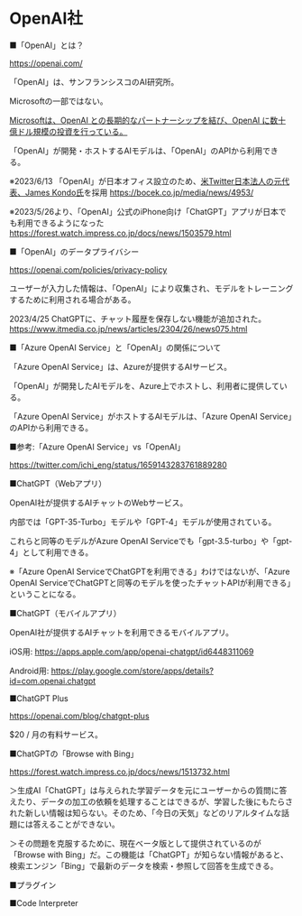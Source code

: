 # OpenAI社


■「OpenAI」とは？

https://openai.com/

「OpenAI」は、サンフランシスコのAI研究所。

Microsoftの一部ではない。

[Microsoftは、OpenAI との長期的なパートナーシップを結び、OpenAI に数十億ドル規模の投資を行っている。](https://news.microsoft.com/ja-jp/2023/01/25/230125-microsoftandopenaiextendpartnership/)

「OpenAI」が開発・ホストするAIモデルは、「OpenAI」のAPIから利用できる。

※2023/6/13 「OpenAI」が日本オフィス設立のため、[米Twitter日本法人の元代表、James Kondo氏](https://ja.wikipedia.org/wiki/%E8%BF%91%E8%97%A4%E6%AD%A3%E6%99%83%E3%82%B8%E3%82%A7%E3%83%BC%E3%83%A0%E3%82%B9)を採用
https://bocek.co.jp/media/news/4953/

※2023/5/26より、「OpenAI」公式のiPhone向け「ChatGPT」アプリが日本でも利用できるようになった
https://forest.watch.impress.co.jp/docs/news/1503579.html

■「OpenAI」のデータプライバシー

https://openai.com/policies/privacy-policy

ユーザーが入力した情報は、「OpenAI」により収集され、モデルをトレーニングするために利用される場合がある。

2023/4/25 ChatGPTに、チャット履歴を保存しない機能が追加された。
https://www.itmedia.co.jp/news/articles/2304/26/news075.html

■「Azure OpenAI Service」と「OpenAI」の関係について

「Azure OpenAI Service」は、Azureが提供するAIサービス。

「OpenAI」が開発したAIモデルを、Azure上でホストし、利用者に提供している。

「Azure OpenAI Service」がホストするAIモデルは、「Azure OpenAI Service」のAPIから利用できる。

■参考:「Azure OpenAI Service」vs「OpenAI」

https://twitter.com/ichi_eng/status/1659143283761889280

■ChatGPT（Webアプリ）

OpenAI社が提供するAIチャットのWebサービス。

内部では「GPT-35-Turbo」モデルや「GPT-4」モデルが使用されている。

これらと同等のモデルがAzure OpenAI Serviceでも「gpt-3.5-turbo」や「gpt-4」として利用できる。

※「Azure OpenAI ServiceでChatGPTを利用できる」わけではないが、「Azure OpenAI ServiceでChatGPTと同等のモデルを使ったチャットAPIが利用できる」ということになる。

■ChatGPT（モバイルアプリ）

OpenAI社が提供するAIチャットを利用できるモバイルアプリ。

iOS用:
https://apps.apple.com/app/openai-chatgpt/id6448311069

Android用:
https://play.google.com/store/apps/details?id=com.openai.chatgpt

■ChatGPT Plus

https://openai.com/blog/chatgpt-plus

$20 / 月の有料サービス。

■ChatGPTの「Browse with Bing」

https://forest.watch.impress.co.jp/docs/news/1513732.html

＞生成AI「ChatGPT」は与えられた学習データを元にユーザーからの質問に答えたり、データの加工の依頼を処理することはできるが、学習した後にもたらされた新しい情報は知らない。そのため、「今日の天気」などのリアルタイムな話題には答えることができない。

＞その問題を克服するために、現在ベータ版として提供されているのが「Browse with Bing」だ。この機能は「ChatGPT」が知らない情報があると、検索エンジン「Bing」で最新のデータを検索・参照して回答を生成できる。

■プラグイン

■Code Interpreter
